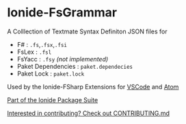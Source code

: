 # Ionide-FsGrammar

A Colllection of Textmate Syntax Definiton JSON files for  

- F# : `.fs`,`.fsx`,`.fsi`  
- FsLex : `.fsl` 
- FsYacc : `.fsy` _(not implemented)_  
- Paket Dependencies : `paket.dependecies`  
- Paket Lock : `paket.lock`  

Used by the Ionide-FSharp Extensions for [VSCode](https://marketplace.visualstudio.com/items?itemName=Ionide.Ionide-fsharp)
and [Atom](https://atom.io/packages/ionide-fsharp)

[Part of the Ionide Package Suite](https://ionide.io/)

[Interested in contributing? Check out CONTRIBUTING.md](CONTRIBUTING.md)


